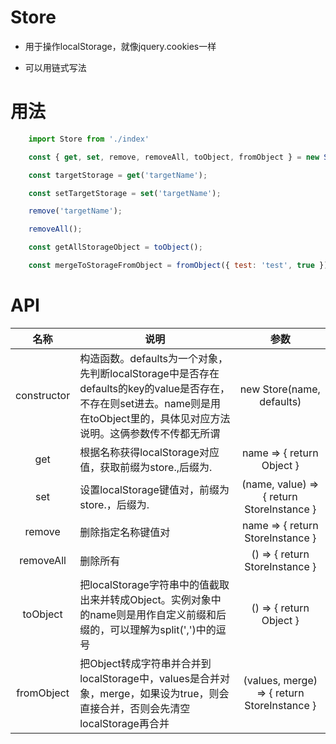 # Store  

* 用于操作localStorage，就像jquery.cookies一样  

* 可以用链式写法  
    
# 用法  

``` javascript
    import Store from './index'

    const { get, set, remove, removeAll, toObject, fromObject } = new Store();

    const targetStorage = get('targetName');

    const setTargetStorage = set('targetName');

    remove('targetName');

    removeAll();

    const getAllStorageObject = toObject();

    const mergeToStorageFromObject = fromObject({ test: 'test', true });
```

# API  
| 名称 | 说明 | 参数 |
| :------: | ----- | :------: |
| constructor | 构造函数。defaults为一个对象，先判断localStorage中是否存在defaults的key的value是否存在，不存在则set进去。name则是用在toObject里的，具体见对应方法说明。这俩参数传不传都无所谓 | new Store(name, defaults) |
| get | 根据名称获得localStorage对应值，获取前缀为store.,后缀为. | name => { return Object } |
| set | 设置localStorage键值对，前缀为store.，后缀为. | (name, value) => { return StoreInstance } |
| remove | 删除指定名称键值对 | name => { return StoreInstance } |
| removeAll | 删除所有 | () => { return StoreInstance } |
| toObject | 把localStorage字符串中的值截取出来并转成Object。实例对象中的name则是用作自定义前缀和后缀的，可以理解为split(',')中的逗号 | () => { return Object } |
| fromObject | 把Object转成字符串并合并到localStorage中，values是合并对象，merge，如果设为true，则会直接合并，否则会先清空localStorage再合并 | (values, merge) => { return StoreInstance } |